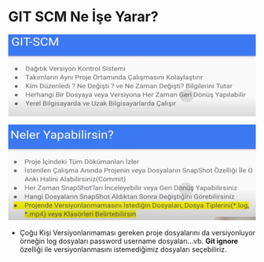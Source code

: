 # GIT SCM Ne İşe Yarar?

![Untitled](../!img/Untitled%203.png)

![Untitled](../!img/Untitled%204.png)

- Çoğu Kişi Versiyonlanmaması gereken proje dosyalarını da versiyonluyor örneğin log dosyaları password username dosyaları…vb.
  **Git ignore** özelliği ile versiyonlanmasını istemediğimiz dosyaları seçebiliriz.
